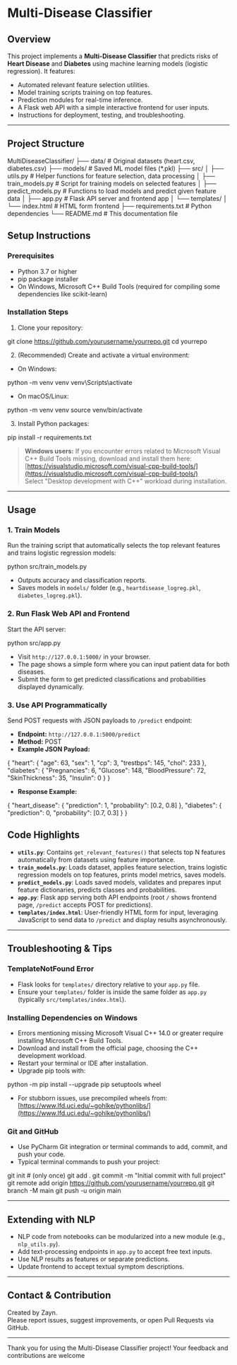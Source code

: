 # Multi-Disease Classifier

## Overview

This project implements a **Multi-Disease Classifier** that predicts risks of **Heart Disease** and **Diabetes** using machine learning models (logistic regression). It features:

- Automated relevant feature selection utilities.
- Model training scripts training on top features.
- Prediction modules for real-time inference.
- A Flask web API with a simple interactive frontend for user inputs.
- Instructions for deployment, testing, and troubleshooting.

---

## Project Structure

MultiDiseaseClassifier/
├── data/                 # Original datasets (heart.csv, diabetes.csv)
├── models/               # Saved ML model files (*.pkl)
├── src/
│   ├── utils.py          # Helper functions for feature selection, data processing
│   ├── train_models.py   # Script for training models on selected features
│   ├── predict_models.py # Functions to load models and predict given feature data
│   ├── app.py            # Flask API server and frontend app
│   └── templates/
│       └── index.html    # HTML form frontend
├── requirements.txt      # Python dependencies
└── README.md             # This documentation file



## Setup Instructions

### Prerequisites

- Python 3.7 or higher
- pip package installer
- On Windows, Microsoft C++ Build Tools (required for compiling some dependencies like scikit-learn)

### Installation Steps

1. Clone your repository:

git clone https://github.com/yourusername/yourrepo.git
cd yourrepo


2. (Recommended) Create and activate a virtual environment:

- On Windows:

python -m venv venv
venv\Scripts\activate


- On macOS/Linux:

python -m venv venv
source venv/bin/activate


3. Install Python packages:

pip install -r requirements.txt


> **Windows users:** If you encounter errors related to Microsoft Visual C++ Build Tools missing, download and install them here:  
> [https://visualstudio.microsoft.com/visual-cpp-build-tools/](https://visualstudio.microsoft.com/visual-cpp-build-tools/)  
> Select "Desktop development with C++" workload during installation.

---

## Usage

### 1. Train Models

Run the training script that automatically selects the top relevant features and trains logistic regression models:

python src/train_models.py


- Outputs accuracy and classification reports.
- Saves models in `models/` folder (e.g., `heartdisease_logreg.pkl`, `diabetes_logreg.pkl`).

### 2. Run Flask Web API and Frontend

Start the API server:

python src/app.py


- Visit `http://127.0.0.1:5000/` in your browser.
- The page shows a simple form where you can input patient data for both diseases.
- Submit the form to get predicted classifications and probabilities displayed dynamically.

### 3. Use API Programmatically

Send POST requests with JSON payloads to `/predict` endpoint:

- **Endpoint:** `http://127.0.0.1:5000/predict`  
- **Method:** POST  
- **Example JSON Payload:**

{
"heart": {
"age": 63,
"sex": 1,
"cp": 3,
"trestbps": 145,
"chol": 233
},
"diabetes": {
"Pregnancies": 6,
"Glucose": 148,
"BloodPressure": 72,
"SkinThickness": 35,
"Insulin": 0
}
}


- **Response Example:**

{
"heart_disease": {
"prediction": 1,
"probability": [0.2, 0.8]
},
"diabetes": {
"prediction": 0,
"probability": [0.7, 0.3]
}
}



## Code Highlights

- **`utils.py`**: Contains `get_relevant_features()` that selects top N features automatically from datasets using feature importance.
- **`train_models.py`**: Loads dataset, applies feature selection, trains logistic regression models on top features, prints model metrics, saves models.
- **`predict_models.py`**: Loads saved models, validates and prepares input feature dictionaries, predicts classes and probabilities.
- **`app.py`**: Flask app serving both API endpoints (root `/` shows frontend page, `/predict` accepts POST for predictions).
- **`templates/index.html`**: User-friendly HTML form for input, leveraging JavaScript to send data to `/predict` and display results asynchronously.

---

## Troubleshooting & Tips

### TemplateNotFound Error

- Flask looks for `templates/` directory relative to your `app.py` file.
- Ensure your `templates/` folder is inside the same folder as `app.py` (typically `src/templates/index.html`).

### Installing Dependencies on Windows

- Errors mentioning missing Microsoft Visual C++ 14.0 or greater require installing Microsoft C++ Build Tools.
- Download and install from the official page, choosing the C++ development workload.
- Restart your terminal or IDE after installation.
- Upgrade pip tools with:

python -m pip install --upgrade pip setuptools wheel


- For stubborn issues, use precompiled wheels from:  
  [https://www.lfd.uci.edu/~gohlke/pythonlibs/](https://www.lfd.uci.edu/~gohlke/pythonlibs/)

### Git and GitHub

- Use PyCharm Git integration or terminal commands to add, commit, and push your code.
- Typical terminal commands to push your project:

git init # (only once)
git add .
git commit -m "Initial commit with full project"
git remote add origin https://github.com/yourusername/yourrepo.git
git branch -M main
git push -u origin main


---

## Extending with NLP

- NLP code from notebooks can be modularized into a new module (e.g., `nlp_utils.py`).
- Add text-processing endpoints in `app.py` to accept free text inputs.
- Use NLP results as features or separate predictions.
- Update frontend to accept textual symptom descriptions.

---

## Contact & Contribution

Created by Zayn.  
Please report issues, suggest improvements, or open Pull Requests via GitHub.


---

Thank you for using the Multi-Disease Classifier project! Your feedback and contributions are welcome
